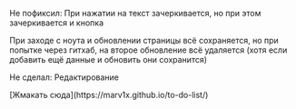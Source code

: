 <p>Не пофиксил: При нажатии на текст зачеркивается, но при этом зачеркивается и кнопка</p>
             <p>При заходе с ноута и обновлении страницы всё сохраняется, но при попытке через гитхаб, на второе обновление всё удаляется (хотя если добавить ещё данные и обновить они сохранится)</p>
<p>Не сделал: Редактирование</p>
<p>[Жмакать сюда](https://marv1x.github.io/to-do-list/)</p>
